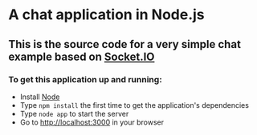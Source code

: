 # A chat application in Node.js

## This is the source code for a very simple chat example based on [Socket.IO](http://socket.io/)

### To get this application up and running:

* Install [Node](https://nodejs.org)
* Type `npm install` the first time to get the application's dependencies
* Type `node app` to start the server
* Go to [http://localhost:3000](http://localhost:3000) in your browser
